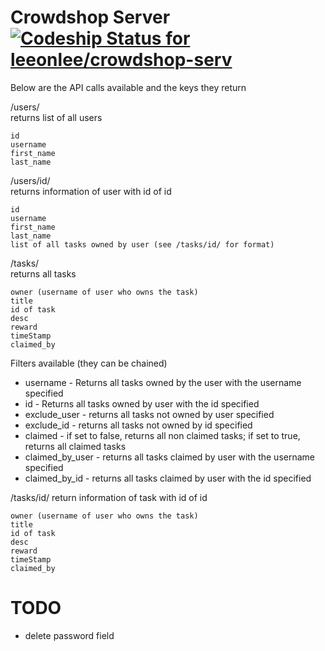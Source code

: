 Crowdshop Server [![Codeship Status for leeonlee/crowdshop-serv](https://www.codeship.io/projects/665e9fe0-9e9b-0131-49c8-6626d4860316/status?branch=master)](https://www.codeship.io/projects/18062)
================

Below are the API calls available and the keys they return

/users/  
returns list of all users  

	id
	username
	first_name
	last_name

/users/id/  
returns information of user with id of id

	id
	username
	first_name
	last_name
	list of all tasks owned by user (see /tasks/id/ for format)

/tasks/  
returns all tasks

	owner (username of user who owns the task)
	title
	id of task
	desc
	reward
	timeStamp
	claimed_by

Filters available (they can be chained)
- username - Returns all tasks owned by the user with the username specified
- id - Returns all tasks owned by user with the id specified
- exclude_user - returns all tasks not owned by user specified
- exclude_id - returns all tasks not owned by id specified
- claimed - if set to false, returns all non claimed tasks; if set to true, returns all claimed tasks
- claimed_by_user - returns all tasks claimed by user with the username specified
- claimed_by_id - returns all tasks claimed by user with the id specified

/tasks/id/
return information of task with id of id

	owner (username of user who owns the task)
	title
	id of task
	desc
	reward
	timeStamp
	claimed_by

TODO
====
- delete password field

